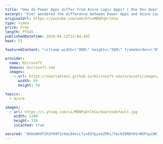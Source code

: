 ```yaml
---
title: "How do Power Apps differ from Azure Logic Apps? | One Dev Question: Dona Sarkar"
excerpt: "Ever wondered the difference between Power Apps and Azure Logic Apps? In the One Dev Question series, Principal Cloud Advocate Dona Sarkar explains just how different they are.    For more information, visit: https://docs.microsoft.com/powerapps/powerapps-overview/?WT.mc_id=onedevquestion-c9-donasa"
originalUrl: https://youtube.com/watch?v=MDNPqXrlhCw
type: video
price: Free
length: PT54S
publishedDateTime: 2020-04-22T15:04:49Z
heat: 51

featuredContent: "<iframe width=\"800\" height=\"500\" frameborder=\"0\" src=\"https://www.youtube.com/embed/MDNPqXrlhCw\" allow=\"accelerometer; autoplay; encrypted-media; gyroscope; picture-in-picture\" allowfullscreen></iframe>"

provider:
  name: Microsoft
  domain: microsoft.com
  images:
    - url: https://smartableai.github.io/microsoft-azure/assets/images/organizations/microsoft.com-50x50.jpg
      width: 50
      height: 50

topics:
  - Azure

images:
  - url: https://i.ytimg.com/vi/MDNPqXrlhCw/maxresdefault.jpg
    width: 1280
    height: 720
    isCached: true

secured: "0hDzWXdT2hZV99F3c9aLB4sLLTyvEGYpyseZ9Ri/YecbZ8RDtH1+N5PspiBKIwIOgLXNEK4gYtg7W4cZhRgwiKX2ekAoylfFzRZNKzmRBnvSooZvh1JhTOnf5FEtPQOfo87gwc4YaD+3ghLFpdJ6KjzYr9hO4baVG2TXLi1UyJRR5OFbFV9ETPKvoIcwuWUuIzpHVWpxaZ3neQ9Co5B01nbA87oPJ7uIPeR9A+xQoQ2Q4ecXzwETXmaaRULywF0y2T8oqOm09cn4q+P+vIuiYNtOP2xNzpDqalhgvrQqzTi0eL3e1R+aLq3gdKXeXuvhfGjM4VMeQLIneiKMcM8tafyQdBWOEE86vzmuIUYicFXnj3ywzzZhpXIdw/MllNafMjEC0/NkOmRwYgMfCJuHqnZCFn5FYIP20+pW8mSaQ34=;yDhdQYf8lTslN4XLNvTpWA=="
---
```


